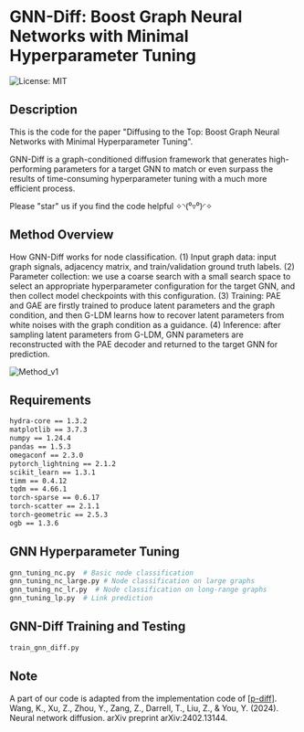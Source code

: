 # GNN-Diff: Boost Graph Neural Networks with Minimal Hyperparameter Tuning

![License: MIT](https://img.shields.io/badge/License-MIT-yellow.svg)

## Description
This is the code for the paper "Diffusing to the Top: Boost Graph Neural Networks with Minimal Hyperparameter Tuning".

GNN-Diff is a graph-conditioned diffusion framework that generates high-performing parameters for a target GNN to match or even surpass the results of time-consuming hyperparameter tuning with a much more efficient process.

Please "star" us if you find the code helpful ✧◝(⁰▿⁰)◜✧

## Method Overview

How GNN-Diff works for node classification. (1) Input graph data: input graph signals, adjacency matrix, and train/validation ground truth labels. (2) Parameter collection: we use a coarse search with a small search space to select an appropriate hyperparameter configuration for the target GNN, and then collect model checkpoints with this configuration. (3) Training: PAE and GAE are firstly trained to produce latent parameters and the graph condition, and then G-LDM learns how to recover latent parameters from white noises with the graph condition as a guidance. (4) Inference: after sampling latent parameters from G-LDM, GNN parameters are reconstructed with the PAE decoder and returned to the target GNN for prediction.


![Method_v1](https://github.com/user-attachments/assets/d4ba6968-f55b-4c50-ad7d-411a6a6f1154)

## Requirements

```bash 
hydra-core == 1.3.2
matplotlib == 3.7.3
numpy == 1.24.4
pandas == 1.5.3
omegaconf == 2.3.0
pytorch_lightning == 2.1.2
scikit_learn == 1.3.1
timm == 0.4.12
tqdm == 4.66.1
torch-sparse == 0.6.17
torch-scatter == 2.1.1
torch-geometric == 2.5.3
ogb == 1.3.6
```

## GNN Hyperparameter Tuning
```bash
gnn_tuning_nc.py  # Basic node classification
gnn_tuning_nc_large.py # Node classification on large graphs
gnn_tuning_nc_lr.py  # Node classification on long-range graphs
gnn_tuning_lp.py  # Link prediction
```

## GNN-Diff Training and Testing
```bash
train_gnn_diff.py
```

## Note

A part of our code is adapted from the implementation code of [[p-diff]](https://github.com/NUS-HPC-AI-Lab/Neural-Network-Parameter-Diffusion). Wang, K., Xu, Z., Zhou, Y., Zang, Z., Darrell, T., Liu, Z., & You, Y. (2024). Neural network diffusion. arXiv preprint arXiv:2402.13144.


